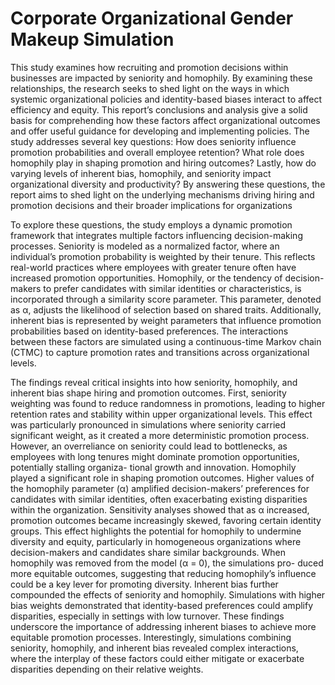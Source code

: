 # Corporate Organizational Gender Makeup Simulation

This study examines how recruiting and promotion decisions within businesses are impacted by
seniority and homophily. By examining these relationships, the research seeks to shed light on the
ways in which systemic organizational policies and identity-based biases interact to affect efficiency
and equity. This report’s conclusions and analysis give a solid basis for comprehending how these
factors affect organizational outcomes and offer useful guidance for developing and implementing
policies. The study addresses several key questions: How does seniority influence promotion
probabilities and overall employee retention? What role does homophily play in shaping promotion
and hiring outcomes? Lastly, how do varying levels of inherent bias, homophily, and seniority impact
organizational diversity and productivity? By answering these questions, the report aims to shed light
on the underlying mechanisms driving hiring and promotion decisions and their broader implications
for organizations

To explore these questions, the study employs a dynamic promotion framework that integrates multiple
factors influencing decision-making processes. Seniority is modeled as a normalized factor, where
an individual’s promotion probability is weighted by their tenure. This reflects real-world practices
where employees with greater tenure often have increased promotion opportunities. Homophily, or
the tendency of decision-makers to prefer candidates with similar identities or characteristics, is
incorporated through a similarity score parameter. This parameter, denoted as α, adjusts the likelihood
of selection based on shared traits. Additionally, inherent bias is represented by weight parameters
that influence promotion probabilities based on identity-based preferences. The interactions between
these factors are simulated using a continuous-time Markov chain (CTMC) to capture promotion
rates and transitions across organizational levels.

The findings reveal critical insights into how seniority, homophily, and inherent bias shape hiring
and promotion outcomes. First, seniority weighting was found to reduce randomness in promotions,
leading to higher retention rates and stability within upper organizational levels. This effect was
particularly pronounced in simulations where seniority carried significant weight, as it created a more
deterministic promotion process. However, an overreliance on seniority could lead to bottlenecks, as
employees with long tenures might dominate promotion opportunities, potentially stalling organiza-
tional growth and innovation. Homophily played a significant role in shaping promotion outcomes.
Higher values of the homophily parameter (α) amplified decision-makers’ preferences for candidates
with similar identities, often exacerbating existing disparities within the organization. Sensitivity
analyses showed that as α increased, promotion outcomes became increasingly skewed, favoring
certain identity groups. This effect highlights the potential for homophily to undermine diversity
and equity, particularly in homogeneous organizations where decision-makers and candidates share
similar backgrounds. When homophily was removed from the model (α = 0), the simulations pro-
duced more equitable outcomes, suggesting that reducing homophily’s influence could be a key lever
for promoting diversity. Inherent bias further compounded the effects of seniority and homophily.
Simulations with higher bias weights demonstrated that identity-based preferences could amplify
disparities, especially in settings with low turnover. These findings underscore the importance of
addressing inherent biases to achieve more equitable promotion processes. Interestingly, simulations
combining seniority, homophily, and inherent bias revealed complex interactions, where the interplay
of these factors could either mitigate or exacerbate disparities depending on their relative weights.
